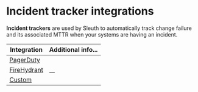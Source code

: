 # Incident tracker integrations

**Incident trackers** are used by Sleuth to automatically track change failure and its associated MTTR when your systems are having an incident.

| Integration                   | Additional info... |
| ----------------------------- | ------------------ |
| [PagerDuty](pagerduty.md)     |                    |
| [FireHydrant](firehydrant.md) | __                 |
| [Custom](custom.md)           |                    |
